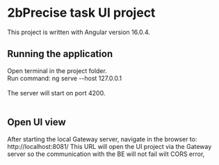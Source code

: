# 2bPrecise task UI project

This project is written with Angular version 16.0.4.

## Running the application
Open terminal in the project folder. <br />
Run command: ng serve --host 127.0.0.1 <br />
<br />
The server will start on port 4200. <br />
<br />

## Open UI view
After starting the local Gateway server, navigate in the browser to: <br />
http://localhost:8081/
This URL will open the UI project via the Gateway server so the communication with the BE will not fail wilt CORS error,
